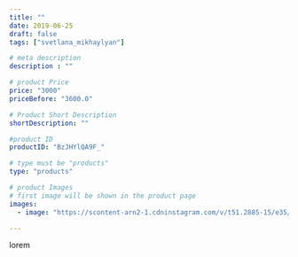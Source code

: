 ```yaml
---
title: ""
date: 2019-06-25
draft: false
tags: ["svetlana_mikhaylyan"]

# meta description
description : ""

# product Price
price: "3000"
priceBefore: "3600.0"

# Product Short Description
shortDescription: ""

#product ID
productID: "BzJHYlQA9F_"

# type must be "products"
type: "products"

# product Images
# first image will be shown in the product page
images:
  - image: "https://scontent-arn2-1.cdninstagram.com/v/t51.2885-15/e35/64427590_233594927598369_538243336123064782_n.jpg?se=7&tp=1&_nc_ht=scontent-arn2-1.cdninstagram.com&_nc_cat=109&_nc_ohc=A9opZrsQSkgAX9a1GN7&ccb=7-4&oh=ec9e89fbf65ffd7358d6688e43491837&oe=60819C27&_nc_sid=86f79a&ig_cache_key=MjA3NDIyMTU3ODk3MDk3NjYzOQ%3D%3D.2-ccb7-4"

---
```

lorem
